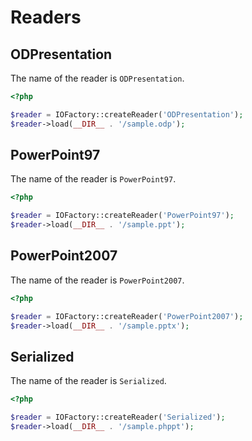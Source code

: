 # Readers

## ODPresentation
The name of the reader is `ODPresentation`.

``` php
<?php

$reader = IOFactory::createReader('ODPresentation');
$reader->load(__DIR__ . '/sample.odp');
```

## PowerPoint97
The name of the reader is `PowerPoint97`.

``` php
<?php

$reader = IOFactory::createReader('PowerPoint97');
$reader->load(__DIR__ . '/sample.ppt');
```

## PowerPoint2007
The name of the reader is `PowerPoint2007`.

``` php
<?php

$reader = IOFactory::createReader('PowerPoint2007');
$reader->load(__DIR__ . '/sample.pptx');
```

## Serialized
The name of the reader is `Serialized`.

``` php
<?php

$reader = IOFactory::createReader('Serialized');
$reader->load(__DIR__ . '/sample.phppt');
```
